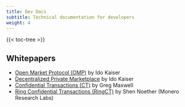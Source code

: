 ```yaml
---
title: Dev Docs
subtitle: Technical documentation for developers
weight: 4
---
```


{{< toc-tree >}}


## Whitepapers

- [Open Market Protocol (OMP)](https://kewde.gitbooks.io/protocol/content/) by Ido Kaiser
- [Decentralized Private Marketplace](https://github.com/rhombus/whitepaper/blob/master/decentralized-private-marketplace-draft-0.1.pdf) by Ido Kaiser
- [Confidential Transactions (CT)](https://people.xiph.org/~greg/confidential_values.txt) by Greg Maxwell
- [Ring Confidential Transactions (RingCT)](https://eprint.iacr.org/2015/1098.pdf) by Shen Noether (Monero Research Labs)
